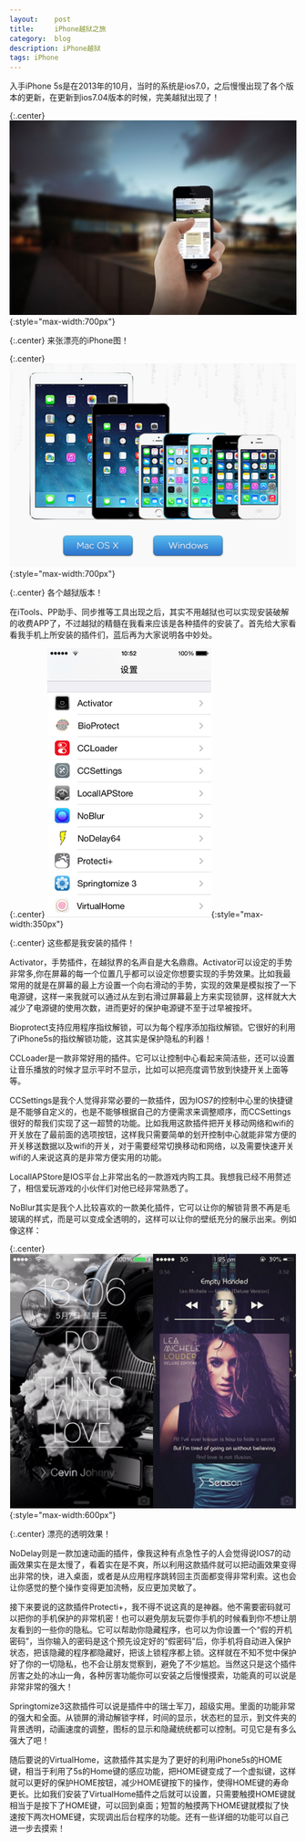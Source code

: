 ```yaml
---
layout:    post
title:     iPhone越狱之旅
category:  blog
description: iPhone越狱
tags: iPhone
---
```

入手iPhone 5s是在2013年的10月，当时的系统是ios7.0，之后慢慢出现了各个版本的更新，在更新到ios7.04版本的时候，完美越狱出现了！

{:.center}
![chengdu](/images/2014/bg-archea.jpg){:style="max-width:700px"}

{:.center}
来张漂亮的iPhone图！

{:.center}
![chengdu](/images/2014/yueyu.png){:style="max-width:700px"}

{:.center}
各个越狱版本！

在iTools、PP助手、同步推等工具出现之后，其实不用越狱也可以实现安装破解的收费APP了，不过越狱的精髓在我看来应该是各种插件的安装了。首先给大家看看我手机上所安装的插件们，蓝后再为大家说明各中妙处。

{:.center}
![chengdu](/images/2014/IMG_0789.PNG){:style="max-width:350px"}

{:.center}
这些都是我安装的插件！

Activator，手势插件，在越狱界的名声自是大名鼎鼎。Activator可以设定的手势非常多,你在屏幕的每一个位置几乎都可以设定你想要实现的手势效果。比如我最常用的就是在屏幕的最上方设置一个向右滑动的手势，实现的效果是模拟按了一下电源键，这样一来我就可以通过从左到右滑过屏幕最上方来实现锁屏，这样就大大减少了电源键的使用次数，进而更好的保护电源键不至于过早被按坏。

Bioprotect支持应用程序指纹解锁，可以为每个程序添加指纹解锁。它很好的利用了iPhone5s的指纹解锁功能，这其实是保护隐私的利器！

CCLoader是一款非常好用的插件。它可以让控制中心看起来简洁些，还可以设置让音乐播放的时候才显示平时不显示，比如可以把亮度调节放到快捷开关上面等等。

CCSettings是我个人觉得非常必要的一款插件，因为IOS7的控制中心里的快捷键是不能够自定义的，也是不能够根据自己的方便需求来调整顺序，而CCSettings很好的帮我们实现了这一超赞的功能。比如我用这款插件把开关移动网络和wifi的开关放在了最前面的选项按钮，这样我只需要简单的划开控制中心就能非常方便的开关移送数据以及wifi的开关，对于需要经常切换移动和网络，以及需要快速开关wifi的人来说这真的是非常方便实用的功能。

LocallAPStore是IOS平台上非常出名的一款游戏内购工具。我想我已经不用赘述了，相信爱玩游戏的小伙伴们对他已经非常熟悉了。

NoBlur其实是我个人比较喜欢的一款美化插件，它可以让你的解锁背景不再是毛玻璃的样式，而是可以变成全透明的，这样可以让你的壁纸充分的展示出来。例如像这样：

{:.center}
![chengdu](/images/2014/NoBlur.png){:style="max-width:600px"}

{:.center}
漂亮的透明效果！

NoDelay则是一款加速动画的插件，像我这种有点急性子的人会觉得说IOS7的动画效果实在是太慢了，看着实在是不爽，所以利用这款插件就可以把动画效果变得出非常的快，进入桌面，或者是从应用程序跳转回主页面都变得非常利索。这也会让你感觉的整个操作变得更加流畅，反应更加灵敏了。

接下来要说的这款插件Protecti+，我不得不说这真的是神器。他不需要密码就可以把你的手机保护的非常机密！也可以避免朋友玩耍你手机的时候看到你不想让朋友看到的一些你的隐私。它可以帮助你隐藏程序，也可以为你设置一个“假的开机密码”，当你输入的密码是这个预先设定好的“假密码”后，你手机将自动进入保护状态，把该隐藏的程序都隐藏好，把该上锁程序都上锁。这样就在不知不觉中保护好了你的一切隐私，也不会让朋友觉察到，避免了不少尴尬。当然这只是这个插件厉害之处的冰山一角，各种厉害功能你可以安装之后慢慢摸索，功能真的可以说是非常非常的强大！

Springtomize3这款插件可以说是插件中的瑞士军刀，超级实用。里面的功能非常的强大和全面。从锁屏的滑动解锁字样，时间的显示，状态栏的显示，到文件夹的背景透明，动画速度的调整，图标的显示和隐藏统统都可以控制。可见它是有多么强大了吧！

随后要说的VirtualHome，这款插件其实是为了更好的利用iPhone5s的HOME键，相当于利用了5s的Home键的感应功能，把HOME键变成了一个虚拟键，这样就可以更好的保护HOME按钮，减少HOME键按下的操作，使得HOME键的寿命更长。比如我们安装了VirtualHome插件之后就可以设置，只需要触摸HOME键就相当于是按下了HOME键，可以回到桌面；短暂的触摸两下HOME键就模拟了快速按下两次HOME键，实现调出后台程序的功能。还有一些详细的功能可以自己进一步去摸索！